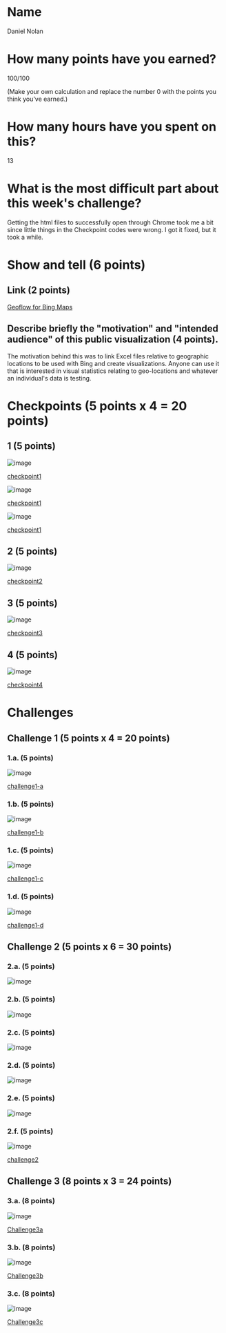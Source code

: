# Name

Daniel Nolan

# How many points have you earned?

100/100

(Make your own calculation and replace the number 0 with the points you think you've earned.)

# How many hours have you spent on this?

13

# What is the most difficult part about this week's challenge?

Getting the html files to successfully open through Chrome took me a bit since little things in the Checkpoint codes were wrong. I got it fixed, but it took a while.

# Show and tell (6 points)

## Link (2 points)

[Geoflow for Bing Maps](http://microsoft-news.com/microsoft-releases-geoflow-for-excel-a-3d-big-data-visualization-tool-built-on-bing-maps/)

## Describe briefly the "motivation" and "intended audience" of this public visualization (4 points).

The motivation behind this was to link Excel files relative to geographic locations to be used with Bing and create visualizations. Anyone can use it that is interested in visual statistics relating to geo-locations and whatever an individual's data is testing. 

# Checkpoints (5 points x 4 = 20 points)

## 1 (5 points)

![image](http://imgur.com/SflyPWK.png)

[checkpoint1](Checkpoint1a.html)

![image](http://imgur.com/sRdOGaq.png)

[checkpoint1](Checkpoint1c.html)

![image](http://imgur.com/vO275vI.png)

[checkpoint1](Checkpoint1e.html)

## 2 (5 points)

![image](http://imgur.com/nhgP5wo.png)

[checkpoint2](Checkpoint2.html)

## 3 (5 points)

![image](http://imgur.com/OTTvMQg.png)

[checkpoint3](Checkpoint3.html)

## 4 (5 points)

![image](http://imgur.com/lrjlEY6.png)

[checkpoint4](Checkpoint4.html)

# Challenges

## Challenge 1 (5 points x 4 = 20 points)

### 1.a. (5 points)

![image](http://imgur.com/4gtjnYL.png)

[challenge1-a](challenge1-a.html)

### 1.b. (5 points)

![image](http://imgur.com/WjgGXRu.png)

[challenge1-b](checkpoint1-b.html)

### 1.c. (5 points)

![image](http://imgur.com/cVv0wDG.png)

[challenge1-c](checkpoint1-c.html)

### 1.d. (5 points)

![image](http://imgur.com/TeecdEj.png)

[challenge1-d](checkpoint1-d.html)

## Challenge 2 (5 points x 6 = 30 points)

### 2.a. (5 points)

![image](http://imgur.com/qHwpKqg.png)

### 2.b. (5 points)

![image](http://imgur.com/Fp5CpoV.png)

### 2.c. (5 points)

![image](http://imgur.com/Ic4RQq0.png)

### 2.d. (5 points)

![image](http://imgur.com/hSkWZMA.png)

### 2.e. (5 points)

![image](http://imgur.com/YJNVce6.png)

### 2.f. (5 points)

![image](http://imgur.com/vWJBXsP.png)

[challenge2](checkpoint2.html)

## Challenge 3 (8 points x 3 = 24 points)

### 3.a. (8 points)

![image](http://imgur.com/5tE6lRw.png)

[Challenge3a](Challenge3a.html)

### 3.b. (8 points)

![image](http://imgur.com/yNsafIv.png)

[Challenge3b](Challenge3b.html)

### 3.c. (8 points)

![image](image.png?raw=true)

[Challenge3c](Challenge3c.html)
